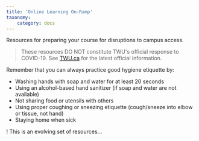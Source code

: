 ```yaml
---
title: 'Online Learning On-Ramp'
taxonomy:
    category: docs
---
```


Resources for preparing your course for disruptions to campus access.

> These resources DO NOT constitute TWU's official response to COVID-19. See [TWU.ca](https://www.twu.ca) for the latest official information.

Remember that you can always practice good hygiene etiquette by:
- Washing hands with soap and water for at least 20 seconds
- Using an alcohol-based hand sanitizer (if soap and water are not available)
- Not sharing food or utensils with others
- Using proper coughing or sneezing etiquette (cough/sneeze into elbow or tissue, not hand)
- Staying home when sick

! This is an evolving set of resources...

